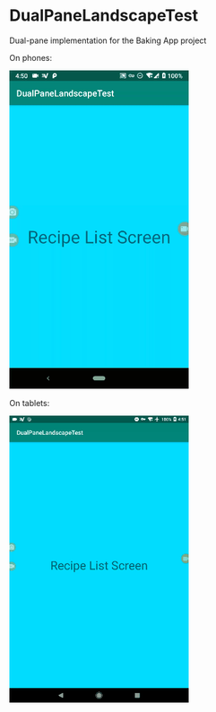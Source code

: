 # DualPaneLandscapeTest
Dual-pane implementation for the Baking App project

On phones:

![On phones](https://raw.githubusercontent.com/SuperAwesomeness/DualPaneLandscapeTest/master/phone2.gif)

On tablets:

![On phones](https://raw.githubusercontent.com/SuperAwesomeness/DualPaneLandscapeTest/master/tablet2.gif)
